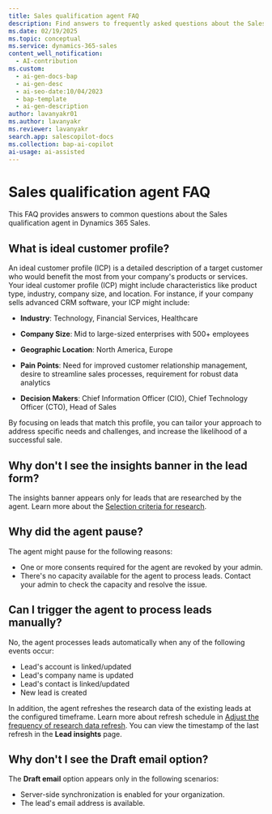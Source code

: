 ```yaml
---
title: Sales qualification agent FAQ
description: Find answers to frequently asked questions about the Sales qualification agent in Dynamics 365 Sales, which helps sellers qualify leads and improve sales outcomes.
ms.date: 02/19/2025
ms.topic: conceptual
ms.service: dynamics-365-sales
content_well_notification:
  - AI-contribution
ms.custom:
  - ai-gen-docs-bap
  - ai-gen-desc
  - ai-seo-date:10/04/2023
  - bap-template
  - ai-gen-description
author: lavanyakr01
ms.author: lavanyakr
ms.reviewer: lavanyakr
search.app: salescopilot-docs
ms.collection: bap-ai-copilot
ai-usage: ai-assisted
---
```


# Sales qualification agent FAQ

This FAQ provides answers to common questions about the Sales qualification agent in Dynamics 365 Sales.

<a name="icp"></a>
## What is ideal customer profile?

An ideal customer profile (ICP) is a detailed description of a target customer who would benefit the most from your company's products or services. Your ideal customer profile (ICP) might include characteristics like product type, industry, company size, and location. For instance, if your company sells advanced CRM software, your ICP might include:

- **Industry**: Technology, Financial Services, Healthcare

- **Company Size**: Mid to large-sized enterprises with 500+ employees

- **Geographic Location**: North America, Europe

- **Pain Points**: Need for improved customer relationship management, desire to streamline sales processes, requirement for robust data analytics

- **Decision Makers**: Chief Information Officer (CIO), Chief Technology Officer (CTO), Head of Sales

By focusing on leads that match this profile, you can tailor your approach to address specific needs and challenges, and increase the likelihood of a successful sale.


## Why don't I see the insights banner in the lead form?

The insights banner appears only for leads that are researched by the agent. Learn more about the [Selection criteria for research](use-sales-qualification-agent.md#selectioncriteria).


## Why did the agent pause?

The agent might pause for the following reasons:

- One or more consents required for the agent are revoked by your admin.
- There's no capacity available for the agent to process leads. Contact your admin to check the capacity and resolve the issue.

## Can I trigger the agent to process leads manually?

No, the agent processes leads automatically when any of the following events occur:

  - Lead's account is linked/updated
  - Lead's company name is updated
  - Lead's contact is linked/updated
  - New lead is created

In addition, the agent refreshes the research data of the existing leads at the configured timeframe. Learn more about refresh schedule in [Adjust the frequency of research data refresh](configure-sales-qualification-agent.md#adjust-the-frequency-of-research-data-refresh). You can view the timestamp of the last refresh in the **Lead insights** page.

## Why don't I see the **Draft email** option?

The **Draft email** option appears only in the following scenarios:

- Server-side synchronization is enabled for your organization.
- The lead's email address is available.